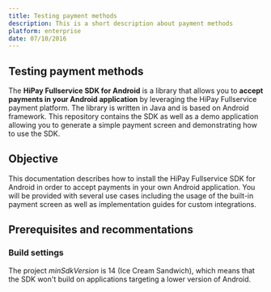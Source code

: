 ---title: Testing payment methodsdescription: This is a short description about payment methodsplatform: enterprisedate: 07/10/2016---## Testing payment methodsThe **HiPay Fullservice SDK for Android** is a library that allows you to **accept payments in your Android application** by leveraging the HiPay Fullservice payment platform. The library is written in Java and is based on Android framework. This repository contains the SDK as well as a demo application allowing you to generate a simple payment screen and demonstrating how to use the SDK.## ObjectiveThis documentation describes how to install the HiPay Fullservice SDK for Android in order to accept payments in your own Android application. You will be provided with several use cases including the usage of the built-in payment screen as well as implementation guides for custom integrations.## Prerequisites and recommentations### Build settingsThe project *minSdkVersion* is 14 (Ice Cream Sandwich), which means that the SDK won't build on applications targeting a lower version of Android.